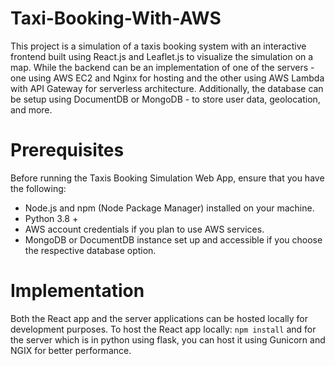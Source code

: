 # Taxi-Booking-With-AWS
This project is a simulation of a taxis booking system with an interactive frontend built using React.js and Leaflet.js to visualize the simulation on a map. While the backend can be an implementation of one of the servers - one using AWS EC2 and Nginx for hosting and the other using AWS Lambda with API Gateway for serverless architecture. Additionally, the database can be setup using DocumentDB or MongoDB - to store user data, geolocation, and more.

# Prerequisites
Before running the Taxis Booking Simulation Web App, ensure that you have the following:
* Node.js and npm (Node Package Manager) installed on your machine.
* Python 3.8 +
* AWS account credentials if you plan to use AWS services.
* MongoDB or DocumentDB instance set up and accessible if you choose the respective database option.

# Implementation
Both the React app and the server applications can be hosted locally for development purposes. To host the React app locally:
`npm install`
and for the server which is in python using flask, you can host it using Gunicorn and NGIX for better performance.